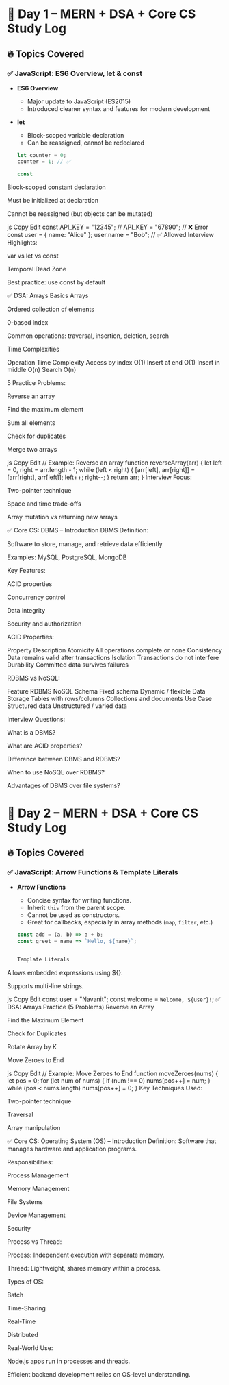 # 📘 Day 1 – MERN + DSA + Core CS Study Log

## 🔥 Topics Covered

### ✅ JavaScript: ES6 Overview, let & const
- **ES6 Overview**
  - Major update to JavaScript (ES2015)
  - Introduced cleaner syntax and features for modern development

- **let**
  - Block-scoped variable declaration
  - Can be reassigned, cannot be redeclared
  ```js
  let counter = 0;
  counter = 1; // ✅

  const

Block-scoped constant declaration

Must be initialized at declaration

Cannot be reassigned (but objects can be mutated)

js
Copy
Edit
const API_KEY = "12345";
// API_KEY = "67890"; // ❌ Error
const user = { name: "Alice" };
user.name = "Bob"; // ✅ Allowed
Interview Highlights:

var vs let vs const

Temporal Dead Zone

Best practice: use const by default

✅ DSA: Arrays Basics
Arrays

Ordered collection of elements

0-based index

Common operations: traversal, insertion, deletion, search

Time Complexities

Operation	Time Complexity
Access by index	O(1)
Insert at end	O(1)
Insert in middle	O(n)
Search	O(n)

5 Practice Problems:

Reverse an array

Find the maximum element

Sum all elements

Check for duplicates

Merge two arrays

js
Copy
Edit
// Example: Reverse an array
function reverseArray(arr) {
  let left = 0, right = arr.length - 1;
  while (left < right) {
    [arr[left], arr[right]] = [arr[right], arr[left]];
    left++;
    right--;
  }
  return arr;
}
Interview Focus:

Two-pointer technique

Space and time trade-offs

Array mutation vs returning new arrays

✅ Core CS: DBMS – Introduction
DBMS Definition:

Software to store, manage, and retrieve data efficiently

Examples: MySQL, PostgreSQL, MongoDB

Key Features:

ACID properties

Concurrency control

Data integrity

Security and authorization

ACID Properties:

Property	Description
Atomicity	All operations complete or none
Consistency	Data remains valid after transactions
Isolation	Transactions do not interfere
Durability	Committed data survives failures

RDBMS vs NoSQL:

Feature	RDBMS	NoSQL
Schema	Fixed schema	Dynamic / flexible
Data Storage	Tables with rows/columns	Collections and documents
Use Case	Structured data	Unstructured / varied data

Interview Questions:

What is a DBMS?

What are ACID properties?

Difference between DBMS and RDBMS?

When to use NoSQL over RDBMS?

Advantages of DBMS over file systems?





  
# 📘 Day 2 – MERN + DSA + Core CS Study Log

## 🔥 Topics Covered

### ✅ JavaScript: Arrow Functions & Template Literals
- **Arrow Functions**
  - Concise syntax for writing functions.
  - Inherit `this` from the parent scope.
  - Cannot be used as constructors.
  - Great for callbacks, especially in array methods (`map`, `filter`, etc.)

  ```js
  const add = (a, b) => a + b;
  const greet = name => `Hello, ${name}`;


  Template Literals

Allows embedded expressions using ${}.

Supports multi-line strings.

js
Copy
Edit
const user = "Navanit";
const welcome = `Welcome, ${user}!`;
✅ DSA: Arrays Practice (5 Problems)
Reverse an Array

Find the Maximum Element

Check for Duplicates

Rotate Array by K

Move Zeroes to End

js
Copy
Edit
// Example: Move Zeroes to End
function moveZeroes(nums) {
  let pos = 0;
  for (let num of nums) {
    if (num !== 0) nums[pos++] = num;
  }
  while (pos < nums.length) nums[pos++] = 0;
}
Key Techniques Used:

Two-pointer technique

Traversal

Array manipulation

✅ Core CS: Operating System (OS) – Introduction
Definition: Software that manages hardware and application programs.

Responsibilities:

Process Management

Memory Management

File Systems

Device Management

Security

Process vs Thread:

Process: Independent execution with separate memory.

Thread: Lightweight, shares memory within a process.

Types of OS:

Batch

Time-Sharing

Real-Time

Distributed

Real-World Use:

Node.js apps run in processes and threads.

Efficient backend development relies on OS-level understanding.



